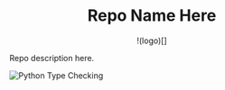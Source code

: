 <div align="center">
  
  # Repo Name Here
  
  !(logo)[]
  
</div>


Repo description here.

![Python Type Checking](https://github.com/lambda-foundation/github_actions_practice/actions/workflows/python_type_check.yml/badge.svg)
